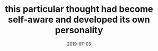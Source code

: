 ---
title: "this particular thought had become self-aware and developed its own personality"
date: 2019-07-05
tags:
  - self-awareness
  - Fragment
  - Lofty Thoughts
---